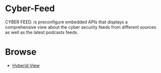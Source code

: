 # Cyber-Feed
CYBER FEED. is preconfigure embedded APIs that displays a comprehensive view about the cyber security feeds from different sources as well as the latest podcasts feeds.

Browse
=====

- [Hyberid View](https://htmlpreview.github.io/?https://raw.githubusercontent.com/5998/Cyber-Feed/master/index.html)
